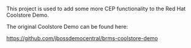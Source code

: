 This project is used to add some more CEP functionality to the Red Hat Coolstore Demo.

The original Coolstore Demo can be found here:

https://github.com/jbossdemocentral/brms-coolstore-demo
